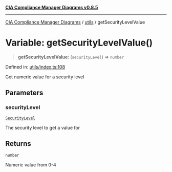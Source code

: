 [**CIA Compliance Manager Diagrams v0.8.5**](../../README.md)

***

[CIA Compliance Manager Diagrams](../../modules.md) / [utils](../README.md) / getSecurityLevelValue

# Variable: getSecurityLevelValue()

> **getSecurityLevelValue**: (`securityLevel`) => `number`

Defined in: [utils/index.ts:108](https://github.com/Hack23/cia-compliance-manager/blob/b7c3bc9644fb5b9d82b5b184ba290206da25104b/src/utils/index.ts#L108)

Get numeric value for a security level

## Parameters

### securityLevel

[`SecurityLevel`](../../index/type-aliases/SecurityLevel.md)

The security level to get a value for

## Returns

`number`

Numeric value from 0-4
